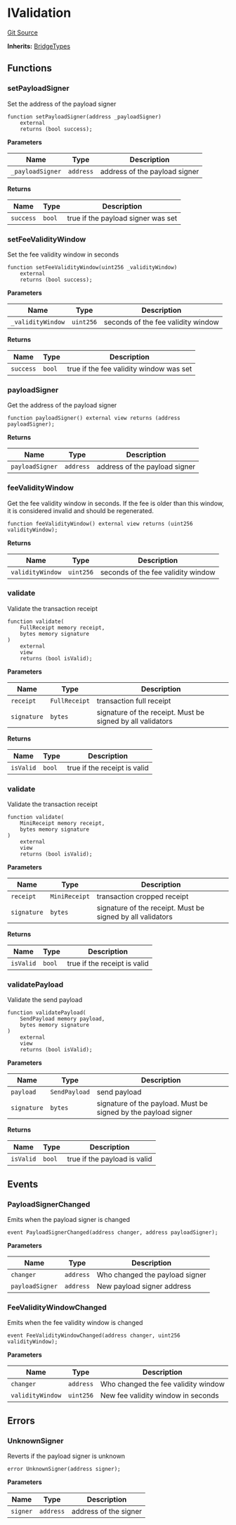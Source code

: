 # IValidation
[Git Source](https://github.com/ambrosus/token-bridge/blob/1106b61cbc37ad86299178c6d334722a2ad64d7d/contracts/interface/IValidation.sol)

**Inherits:**
[BridgeTypes](/contracts/interface/BridgeTypes.sol/interface.BridgeTypes.md)


## Functions
### setPayloadSigner

Set the address of the payload signer


```solidity
function setPayloadSigner(address _payloadSigner)
    external
    returns (bool success);
```
**Parameters**

|Name|Type|Description|
|----|----|-----------|
|`_payloadSigner`|`address`|address of the payload signer|

**Returns**

|Name|Type|Description|
|----|----|-----------|
|`success`|`bool`|true if the payload signer was set|


### setFeeValidityWindow

Set the fee validity window in seconds


```solidity
function setFeeValidityWindow(uint256 _validityWindow)
    external
    returns (bool success);
```
**Parameters**

|Name|Type|Description|
|----|----|-----------|
|`_validityWindow`|`uint256`|seconds of the fee validity window|

**Returns**

|Name|Type|Description|
|----|----|-----------|
|`success`|`bool`|true if the fee validity window was set|


### payloadSigner

Get the address of the payload signer


```solidity
function payloadSigner() external view returns (address payloadSigner);
```
**Returns**

|Name|Type|Description|
|----|----|-----------|
|`payloadSigner`|`address`|address of the payload signer|


### feeValidityWindow

Get the fee validity window in seconds. If the fee is older than this window, it is considered invalid and should be regenerated.


```solidity
function feeValidityWindow() external view returns (uint256 validityWindow);
```
**Returns**

|Name|Type|Description|
|----|----|-----------|
|`validityWindow`|`uint256`|seconds of the fee validity window|


### validate

Validate the transaction receipt


```solidity
function validate(
    FullReceipt memory receipt,
    bytes memory signature
)
    external
    view
    returns (bool isValid);
```
**Parameters**

|Name|Type|Description|
|----|----|-----------|
|`receipt`|`FullReceipt`|transaction full receipt|
|`signature`|`bytes`|signature of the receipt. Must be signed by all validators|

**Returns**

|Name|Type|Description|
|----|----|-----------|
|`isValid`|`bool`|true if the receipt is valid|


### validate

Validate the transaction receipt


```solidity
function validate(
    MiniReceipt memory receipt,
    bytes memory signature
)
    external
    view
    returns (bool isValid);
```
**Parameters**

|Name|Type|Description|
|----|----|-----------|
|`receipt`|`MiniReceipt`|transaction cropped receipt|
|`signature`|`bytes`|signature of the receipt. Must be signed by all validators|

**Returns**

|Name|Type|Description|
|----|----|-----------|
|`isValid`|`bool`|true if the receipt is valid|


### validatePayload

Validate the send payload


```solidity
function validatePayload(
    SendPayload memory payload,
    bytes memory signature
)
    external
    view
    returns (bool isValid);
```
**Parameters**

|Name|Type|Description|
|----|----|-----------|
|`payload`|`SendPayload`|send payload|
|`signature`|`bytes`|signature of the payload. Must be signed by the payload signer|

**Returns**

|Name|Type|Description|
|----|----|-----------|
|`isValid`|`bool`|true if the payload is valid|


## Events
### PayloadSignerChanged
Emits when the payload signer is changed


```solidity
event PayloadSignerChanged(address changer, address payloadSigner);
```

**Parameters**

|Name|Type|Description|
|----|----|-----------|
|`changer`|`address`|Who changed the payload signer|
|`payloadSigner`|`address`|New payload signer address|

### FeeValidityWindowChanged
Emits when the fee validity window is changed


```solidity
event FeeValidityWindowChanged(address changer, uint256 validityWindow);
```

**Parameters**

|Name|Type|Description|
|----|----|-----------|
|`changer`|`address`|Who changed the fee validity window|
|`validityWindow`|`uint256`|New fee validity window in seconds|

## Errors
### UnknownSigner
Reverts if the payload signer is unknown


```solidity
error UnknownSigner(address signer);
```

**Parameters**

|Name|Type|Description|
|----|----|-----------|
|`signer`|`address`|address of the signer|

